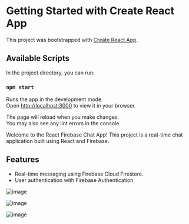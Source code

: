 # Getting Started with Create React App

This project was bootstrapped with [Create React App](https://github.com/facebook/create-react-app).

## Available Scripts

In the project directory, you can run:

### `npm start`

Runs the app in the development mode.\
Open [http://localhost:3000](http://localhost:3000) to view it in your browser.

The page will reload when you make changes.\
You may also see any lint errors in the console.

Welcome to the React Firebase Chat App! This project is a real-time chat application built using React and Firebase.

## Features

- Real-time messaging using Firebase Cloud Firestore.
- User authentication with Firebase Authentication.

![image](https://github.com/eminkmru/ChatApp-with-React-and-Firebase/assets/89755021/55f181e8-9ff1-4913-8731-a2671704441b)

![image](https://github.com/eminkmru/ChatApp-with-React-and-Firebase/assets/89755021/ae5c2f92-7766-4a99-841e-17324ad0508f)

![image](https://github.com/eminkmru/ChatApp-with-React-and-Firebase/assets/89755021/904bee0d-0955-48d5-b3b3-b37b5f57b7c7)


